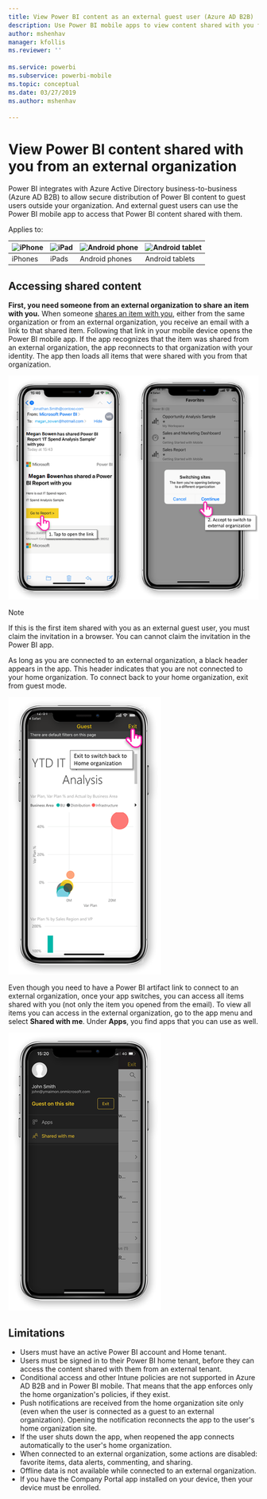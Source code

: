 ```yaml
---
title: View Power BI content as an external guest user (Azure AD B2B)
description: Use Power BI mobile apps to view content shared with you from external organization.
author: mshenhav
manager: kfollis
ms.reviewer: ''

ms.service: powerbi
ms.subservice: powerbi-mobile
ms.topic: conceptual
ms.date: 03/27/2019
ms.author: mshenhav

---
```


# View Power BI content shared with you from an external organization

Power BI integrates with Azure Active Directory business-to-business (Azure AD B2B) to allow secure distribution of Power BI content to guest users outside your organization. And external guest users can use the Power BI mobile app to access that Power BI content shared with them. 


Applies to:

| ![iPhone](./media/mobile-app-ssrs-kpis-mobile-on-premises-reports/iphone-logo-50-px.png) | ![iPad](./media/mobile-app-ssrs-kpis-mobile-on-premises-reports/ipad-logo-50-px.png) | ![Android phone](./media/mobile-app-ssrs-kpis-mobile-on-premises-reports/android-phone-logo-50-px.png) | ![Android tablet](./media/mobile-app-ssrs-kpis-mobile-on-premises-reports/android-tablet-logo-50-px.png) |
|:--- |:--- |:--- |:--- |
| iPhones |iPads |Android phones |Android tablets |

## Accessing shared content

**First, you need someone from an external organization to share an item with you.** When someone [shares an item with you](../../service-share-dashboards.md), either from the same organization or from an external organization, you receive an email with a link to that shared item. Following that link in your mobile device opens the Power BI mobile app. If the app recognizes that the item was shared from an external organization, the app reconnects to that organization with your identity. The app then loads all items that were shared with you from that organization.

![Power BI open shared item from email ](./media/mobile-apps-b2b/mobile-b2b-open-item-email.png)

> [!NOTE]
> If this is the first item shared with you as an external guest user, you must claim the invitation in a browser. You can cannot claim the invitation in the Power BI app.

As long as you are connected to an external organization, a black header appears in the app. This header indicates that you are not connected to your home organization. To connect back to your home organization, exit from guest mode.

![Power BI guest user header](./media/mobile-apps-b2b/mobile-b2b-exit-home.png)

Even though you need to have a Power BI artifact link to connect to an external organization, once your app switches, you can access all items shared with you (not only the item you opened from the email). To view all items you can access in the external organization, go to the app menu and select **Shared with me**. Under **Apps**, you find apps that you can use as well.

![Power BI app menu as guest external user](./media/mobile-apps-b2b/mobile-b2b-menu.png)

## Limitations

- Users must have an active Power BI account and Home tenant.
- Users must be signed in to their Power BI home tenant, before they can access the content shared with them from an external tenant.
- Conditional access and other Intune policies are not supported in Azure AD B2B and in Power BI mobile. That means that the app enforces only the home organization's policies, if they exist.
- Push notifications are received from the home organization site only (even when the user is connected as a guest to an external organization). Opening the notification reconnects the app to the user's home organization site.
- If the user shuts down the app, when reopened the app connects automatically to the user's home organization.
- When connected to an external organization, some actions are disabled: favorite items, data alerts, commenting, and sharing.
- Offline data is not available while connected to an external organization.
- If you have the Company Portal app installed on your device, then your device must be enrolled.
